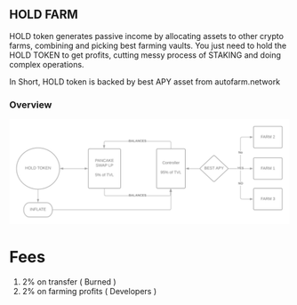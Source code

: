 ## HOLD FARM

HOLD token generates passive income by allocating assets to other crypto farms, combining and picking best farming vaults. You just need to hold the HOLD TOKEN to get profits, cutting messy process of STAKING and doing complex operations.


In Short, HOLD token is backed by best APY asset from autofarm.network 

### Overview
![alt text](1.png "Overview")



# Fees

1. 2% on transfer ( Burned )
2. 2% on farming profits ( Developers )
